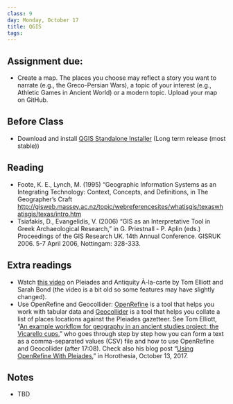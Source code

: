 ```yaml
---
class: 9
day: Monday, October 17
title: QGIS
tags: 
---
```


## Assignment due: 
- Create a map. The places you choose may reflect a story you want to narrate (e.g., the Greco-Persian Wars), a topic of your interest (e.g., Athletic Games in Ancient World) or a modern topic. Upload your map on GitHub.

## Before Class 
- Download and install [QGIS Standalone Installer](https://qgis.org/en/site/forusers/download.html) (Long term release (most stable)) 

## Reading 
- Foote, K. E., Lynch, M. (1995) “Geographic Information Systems as an Integrating Technology: Context, Concepts, and Definitions, in The Geographer’s Craft <http://gisweb.massey.ac.nz/topic/webreferencesites/whatisgis/texaswhatisgis/texas/intro.htm>
- Tsiafakis, D., Evangelidis, V. (2006) “GIS as an Interpretative Tool in Greek Archaeological Research,” in G. Priestnall - P. Aplin (eds.) Proceedings of the GIS Research UK. 14th Annual Conference. GISRUK 2006. 5-7 April 2006, Nottingam: 328-333.

## Extra readings
- Watch [this video](https://www.youtube.com/watch?v=hVuPAAAAoso&ab_channel=SarahE.Bond) on Pleiades and Antiquity À-la-carte by Tom Elliott and Sarah Bond (the video is a bit old so some features may have slightly changed).
- Use OpenRefine and Geocollider: [OpenRefine](https://openrefine.org/) is a tool that helps you work with tabular data and  [Geocollider](https://pleiades.stoa.org/news/blog/introducing-geocollider) is a tool that helps you collate a list of places locations against the Pleiades gazetteer. See Tom Elliott, “[An example workflow for geography in an ancient studies project: the Vicarello cups](https://www.youtube.com/watch?v=KMZZSVhQwXo&ab_channel=TomElliott),” who goes through step by step how you can form a text as a comma-separated values (CSV) file and how to use OpenRefine and Geocollider (after 17:08). Check also his blog post “[Using OpenRefine With Pleiades](http://horothesia.blogspot.com/2017/10/using-openrefine-with-pleiades.html),” in Horothesia, October 13, 2017.

## Notes 
- TBD